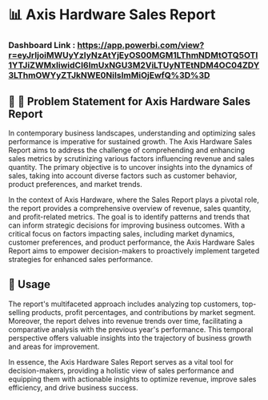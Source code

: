 # 📊 Axis Hardware Sales Report

### Dashboard Link : https://app.powerbi.com/view?r=eyJrIjoiMWUyYzIyNzAtYjEyOS00MGM1LThmNDMtOTQ5OTI1YTJiZWMxIiwidCI6ImUxNGU3M2ViLTUyNTEtNDM4OC04ZDY3LThmOWYyZTJkNWE0NiIsImMiOjEwfQ%3D%3D

## 🚀 🚀 Problem Statement for Axis Hardware Sales Report

In contemporary business landscapes, understanding and optimizing sales performance is imperative for sustained growth. The Axis Hardware Sales Report aims to address the challenge of comprehending and enhancing sales metrics by scrutinizing various factors influencing revenue and sales quantity. The primary objective is to uncover insights into the dynamics of sales, taking into account diverse factors such as customer behavior, product preferences, and market trends.

In the context of Axis Hardware, where the Sales Report plays a pivotal role, the report provides a comprehensive overview of revenue, sales quantity, and profit-related metrics. The goal is to identify patterns and trends that can inform strategic decisions for improving business outcomes. With a critical focus on factors impacting sales, including market dynamics, customer preferences, and product performance, the Axis Hardware Sales Report aims to empower decision-makers to proactively implement targeted strategies for enhanced sales performance. 
## 📄 Usage
The report's multifaceted approach includes analyzing top customers, top-selling products, profit percentages, and contributions by market segment. Moreover, the report delves into revenue trends over time, facilitating a comparative analysis with the previous year's performance. This temporal perspective offers valuable insights into the trajectory of business growth and areas for improvement.

In essence, the Axis Hardware Sales Report serves as a vital tool for decision-makers, providing a holistic view of sales performance and equipping them with actionable insights to optimize revenue, improve sales efficiency, and drive business success.
